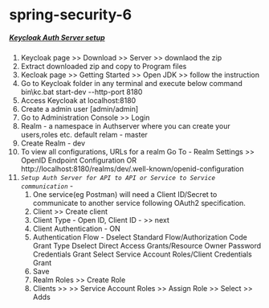# spring-security-6

##### **<ins>Keycloak Auth Server setup</ins>**

1. Keycloak page >> Download >> Server >> downlaod the zip
2. Extract downloaded zip and copy to Program files 
3. Kecloak page >> Getting Started >> Open JDK >> follow the instruction
4. Go to Keycloak folder in any terminal and execute below command 
             bin\kc.bat start-dev --http-port 8180
5. Access Keycloak at localhost:8180
6. Create a admin user [admin/admin] 
7. Go to Administration Console >> Login 
8. Realm - a namespace in Authserver where you can create your users,roles etc. default relam - master
9. Create Realm - dev
10. To view all configurations, URLs for a realm Go To - Realm Settings >> OpenID Endpoint Configuration OR http://localhost:8180/realms/dev/.well-known/openid-configuration
11. _`Setup Auth Server for API to API or Service to Service communication`_ - 
       1. One service(eg Postman) will need a Client ID/Secret to communicate to another service following OAuth2 specification.
       2. Client >> Create client
       3. Client Type - Open ID, Client ID - <any name> >> next
       4. Client Authentication - ON 
       5. Authentication Flow - Dselect Standard Flow/Authorization Code Grant Type
                                Dselect Direct Access Grants/Resource Owner Password Credentials Grant
                                Select Service Account Roles/Client Credentials Grant
       6. Save
       7. Realm Roles >> Create Role
       8. Clients >> <Client ID> >> Service Account Roles >> Assign Role >> Select >> Adds
